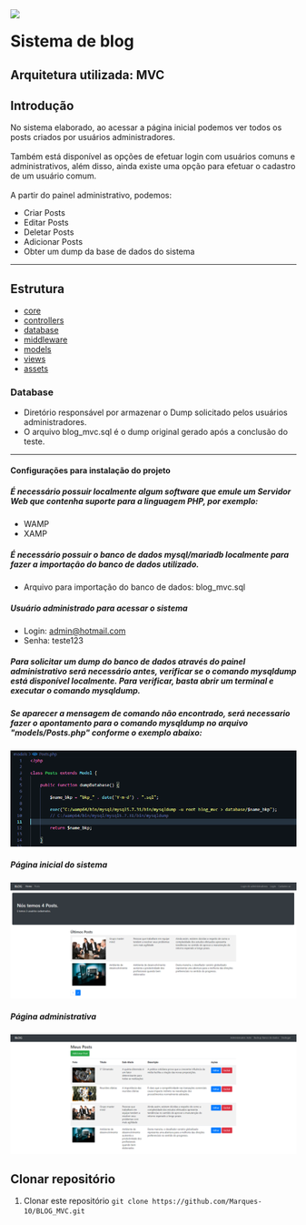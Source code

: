 <img src="https://neilpatel.com/wp-content/uploads/2019/06/maos-masculinas-teclando-em-laptop-em-mesa-de-escr.jpeg" width="100" style='float: left; margin-right: 20px;'>

# Sistema de blog

## Arquitetura utilizada: MVC

## Introdução
No sistema elaborado, ao acessar a página inicial podemos ver todos os posts criados por usuários administradores.
<br><br>
Também está disponível as opções de efetuar login com usuários comuns e administrativos, além disso, ainda existe uma opção para efetuar o cadastro de um usuário comum.
<br><br>
A partir do painel administrativo, podemos:
<ul>
    <li>Criar Posts</li>
    <li>Editar Posts</li>
    <li>Deletar Posts</li>
    <li>Adicionar Posts</li>
    <li>Obter um dump da base de dados do sistema</li>
</ul>

<hr>

## Estrutura

 - [core](core)
 - [controllers](controllers)
 - [database](database)
 - [middleware](middleware)
 - [models](models)
 - [views](views)
 - [assets](assets)

### Database
 - Diretório responsável por armazenar o Dump solicitado pelos usuários administradores.
 - O arquivo blog_mvc.sql é o dump original gerado após a conclusão do teste.

<hr>

#### Configurações para instalação do projeto

##### É necessário possuir localmente algum software que emule um Servidor Web que contenha suporte para a linguagem PHP, por exemplo:
- WAMP
- XAMP

##### É necessário possuir o banco de dados mysql/mariadb localmente para fazer a importação do banco de dados utilizado.
- Arquivo para importação do banco de dados: blog_mvc.sql

##### Usuário administrado para acessar o sistema
- Login: admin@hotmail.com
- Senha: teste123 

##### Para solicitar um dump do banco de dados através do painel administrativo será necessário antes, verificar se o comando mysqldump está disponível localmente. Para verificar, basta abrir um terminal e executar o comando mysqldump.

##### Se aparecer a mensagem de comando não encontrado, será necessario fazer o apontamento para o comando mysqldump no arquivo "models/Posts.php" conforme o exemplo abaixo:
![function_dump](docs/images/func_dump.png)

##### Página inicial do sistema
![pagina_inicial](docs/images/pagina_inicial.png)

##### Página administrativa
![pagina_adm](docs/images/pagina_administrativa.png)

## Clonar repositório
1. Clonar este repositório ```git clone https://github.com/Marques-10/BLOG_MVC.git```